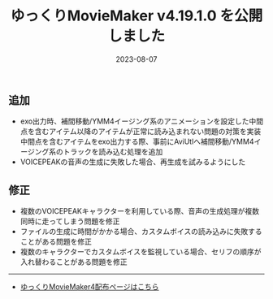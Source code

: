﻿---
title: ゆっくりMovieMaker v4.19.1.0 を公開しました
date: 2023-08-07
tags: [YMM4,お知らせ]
---
## 追加
- exo出力時、補間移動/YMM4イージング系のアニメーションを設定した中間点を含むアイテム以降のアイテムが正常に読み込まれない問題の対策を実装
  中間点を含むアイテムをexo出力する際、事前にAviUtlへ補間移動/YMM4イージング系のトラックを読み込む処理を追加
- VOICEPEAKの音声の生成に失敗した場合、再生成を試みるようにした
## 修正
- 複数のVOICEPEAKキャラクターを利用している際、音声の生成処理が複数同時に走ってしまう問題を修正
- ファイルの生成に時間がかかる場合、カスタムボイスの読み込みに失敗することがある問題を修正
- 複数のキャラクターでカスタムボイスを監視している場合、セリフの順序が入れ替わることがある問題を修正

---

- [ゆっくりMovieMaker4配布ページはこちら](../index.md)